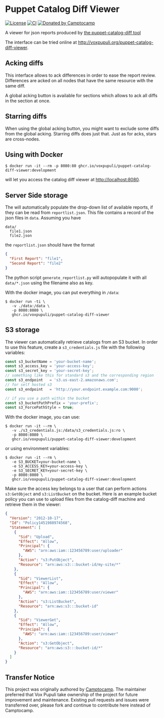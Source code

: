 Puppet Catalog Diff Viewer
===========================

[![License](https://img.shields.io/github/license/voxpupuli/puppet-catalog-diff-viewer.svg)](https://github.com/voxpupuli/puppet-catalog-diff-viewer/blob/master/LICENSE)
[![CI](https://github.com/voxpupuli/puppet-catalog-diff-viewer/actions/workflows/ci.yaml/badge.svg)](https://github.com/voxpupuli/puppet-catalog-diff-viewer/actions/workflows/ci.yaml)
[![Donated by Camptocamp](https://img.shields.io/badge/donated%20by-camptocamp-fb7047.svg)](#transfer-notice)


A viewer for json reports produced by [the puppet-catalog-diff tool](https://github.com/voxpupuli/puppet-catalog-diff)

The interface can be tried online at http://voxpupuli.org/puppet-catalog-diff-viewer.

Acking diffs
------------

This interface allows to ack differences in order to ease the report review. Differences are acked on all nodes that have the same resource with the same diff.

A global acking button is available for sections which allows to ack all diffs in the section at once.

Starring diffs
--------------

When using the global acking button, you might want to exclude some diffs from the global acking. Starring diffs does just that. Just as for acks, stars are cross-nodes.

Using with Docker
-----------------

```shell
$ docker run -it --rm -p 8080:80 ghcr.io/voxpupuli/puppet-catalog-diff-viewer:development
```

will let you access the catalog diff viewer at [http://localhost:8080](http://localhost:8080).

Server Side storage
-------------------

The will automatically populate the drop-down list of available reports, if they can be read from `reportlist.json`.
This file contains a record of the json files in `data`.
Assuming you have

```text
data/
  file1.json
  file2.json
```

the `reportlist.json` should have the format

```json
{
  "First Report": "file1",
  "Second Report": "file2"
}
```

The python script `generate_reportlist.py` will autopopulate it with all `data/*.json` using the filename also as key.

With the docker image, you can put everything in `/data`:

```shell
$ docker run -ti \
   -v ./data:/data \
   -p 8080:8080 \
   ghcr.io/voxpupuli/puppet-catalog-diff-viewer
```

S3 storage
----------

The viewer can automatically retrieve catalogs from an S3 bucket. In order to use this feature, create a `s3_credentials.js` file with the following variables:

```javascript
const s3_bucketName = 'your-bucket-name';
const s3_access_key = 'your-access-key';
const s3_secret_key = 'your-secret-key';
// something like this for standard s3 and the corresponding region
const s3_endpoint   = 's3.us-east-2.amazonaws.com';
// for self hosted s3
const s3_endpoint   = 'http://your.endpoint.example.com:9000';

// if you use a path within the bucket
const s3_bucketPathPrefix = 'your-prefix';
const s3_ForcePathStyle = true;
```

With the docker image, you can use:

```shell
$ docker run -it --rm \
   -v ./s3_credentials.js:/data/s3_credentials.js:ro \
   -p 8080:8080 \
   ghcr.io/voxpupuli/puppet-catalog-diff-viewer:development
```

or using environment variables:

```shell
$ docker run -it --rm \
   -e S3_BUCKET=your-bucket-name \
   -e S3_ACCESS_KEY=your-access-key \
   -e S3_SECRET_KEY=your-secret-key \
   -p 8080:8080 \
   ghcr.io/voxpupuli/puppet-catalog-diff-viewer:development
```

Make sure the access key belongs to a user that can perform actions `s3:GetObject` and `s3:ListBucket` on the bucket. Here is an example bucket policy you can use to upload files from the catalog-diff machine and retrieve them in the viewer:

```json
{
  "Version": "2012-10-17",
  "Id": "Policy1451988974568",
  "Statement": [
    {
      "Sid": "Upload",
      "Effect": "Allow",
      "Principal": {
        "AWS": "arn:aws:iam::123456789:user/uploader"
      },
      "Action": "s3:PutObject",
      "Resource": "arn:aws:s3:::bucket-id/my-site/*"
    },
    {
      "Sid": "ViewerList",
      "Effect": "Allow",
      "Principal": {
        "AWS": "arn:aws:iam::123456789:user/viewer"
      },
      "Action": "s3:ListBucket",
      "Resource": "arn:aws:s3:::bucket-id"
    },
    {
      "Sid": "ViewerGet",
      "Effect": "Allow",
      "Principal": {
        "AWS": "arn:aws:iam::123456789:user/viewer"
      },
      "Action": "s3:GetObject",
      "Resource": "arn:aws:s3:::bucket-id/*"
    }
  ]
}
```

Transfer Notice
---------------

This project was originally authored by [Camptocamp](http://www.camptocamp.com).
The maintainer preferred that Vox Pupuli take ownership of the project for future improvement and maintenance.
Existing pull requests and issues were transferred over, please fork and continue to contribute here instead of Camptocamp.
